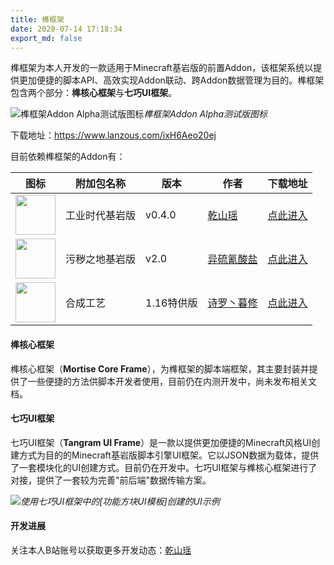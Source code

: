```yaml
---
title: 榫框架
date: 2020-07-14 17:18:34
export_md: false
---
```


榫框架为本人开发的一款适用于Minecraft基岩版的前置Addon，该框架系统以提供更加便捷的脚本API、高效实现Addon联动、跨Addon数据管理为目的。榫框架包含两个部分：**榫核心框架**与**七巧UI框架**。

![榫框架Addon Alpha测试版图标](/MyBlog/mortise/images/mortise_icon.png)_榫框架Addon Alpha测试版图标_



下载地址：https://www.lanzous.com/ixH6Aeo20ej



目前依赖榫框架的Addon有：

| 图标                                                         | 附加包名称     | 版本       | 作者                                               | 下载地址                                                |
| ------------------------------------------------------------ | -------------- | ---------- | -------------------------------------------------- | ------------------------------------------------------- |
| <img src="\MyBlog\mortise\images\icib_icon.png" style="width:64px;height:64px"/> | 工业时代基岩版 | v0.4.0     | [乾山瑶](https://space.bilibili.com/15122547)      | [点此进入](/MyBlog/works/icib/index.html)               |
| <img src="\MyBlog\mortise\images\mswy_icon.png" style="width:64px;height:64px"/> | 污秽之地基岩版 | v2.0       | [异硫氰酸盐](https://space.bilibili.com/401779175) | [点此进入](https://www.bilibili.com/read/cv6769795)     |
| <img src="\MyBlog\mortise\images\hcgy_icon.png" style="width:64px;height:64px"/> | 合成工艺       | 1.16特供版 | [诗罗丶暮修]()                                     | [点此进入](https://www.bilibili.com/video/BV1Zg4y1b7pi) |

#### 榫核心框架

榫核心框架（**Mortise Core Frame**），为榫框架的脚本端框架，其主要封装并提供了一些便捷的方法供脚本开发者使用，目前仍在内测开发中，尚未发布相关文档。



#### 七巧UI框架

七巧UI框架（**Tangram UI Frame**）是一款以提供更加便捷的Minecraft风格UI创建方式为目的的Minecraft基岩版脚本引擎UI框架。它以JSON数据为载体，提供了一套模块化的UI创建方式。目前仍在开发中。七巧UI框架与榫核心框架进行了对接，提供了一套较为完善"前后端"数据传输方案。

 ![](/MyBlog/mortise/images/tangram.jpg)_使用七巧UI框架中的[功能方块UI模板]创建的UI示例_

#### 开发进展

关注本人B站账号以获取更多开发动态：[乾山瑶](https://space.bilibili.com/15122547)
